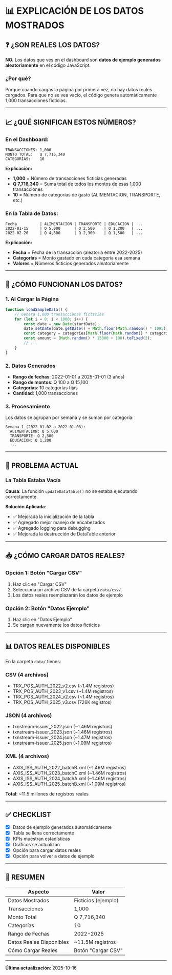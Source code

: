 # 📊 EXPLICACIÓN DE LOS DATOS MOSTRADOS

## ❓ ¿SON REALES LOS DATOS?

**NO.** Los datos que ves en el dashboard son **datos de ejemplo generados aleatoriamente** en el código JavaScript.

### ¿Por qué?
Porque cuando cargas la página por primera vez, no hay datos reales cargados. Para que no se vea vacío, el código genera automáticamente 1,000 transacciones ficticias.

---

## 📈 ¿QUÉ SIGNIFICAN ESTOS NÚMEROS?

### En el Dashboard:
```
TRANSACCIONES: 1,000
MONTO TOTAL:   Q 7,716,340
CATEGORÍAS:    10
```

**Explicación:**
- **1,000** = Número de transacciones ficticias generadas
- **Q 7,716,340** = Suma total de todos los montos de esas 1,000 transacciones
- **10** = Número de categorías de gasto (ALIMENTACION, TRANSPORTE, etc.)

### En la Tabla de Datos:
```
Fecha          | ALIMENTACION | TRANSPORTE | EDUCACION | ...
2022-01-15     | Q 5,000      | Q 2,500    | Q 1,200   | ...
2022-02-20     | Q 4,800      | Q 2,300    | Q 1,500   | ...
```

**Explicación:**
- **Fecha** = Fecha de la transacción (aleatoria entre 2022-2025)
- **Categorías** = Monto gastado en cada categoría esa semana
- **Valores** = Números ficticios generados aleatoriamente

---

## 🔄 ¿CÓMO FUNCIONAN LOS DATOS?

### 1. **Al Cargar la Página**
```javascript
function loadSampleData() {
    // Genera 1,000 transacciones ficticias
    for (let i = 0; i < 1000; i++) {
        const date = new Date(startDate);
        date.setDate(date.getDate() + Math.floor(Math.random() * 1095)); // 3 años
        const category = categories[Math.floor(Math.random() * categories.length)];
        const amount = (Math.random() * 15000 + 100).toFixed(2);
        // ...
    }
}
```

### 2. **Datos Generados**
- **Rango de fechas**: 2022-01-01 a 2025-01-01 (3 años)
- **Rango de montos**: Q 100 a Q 15,100
- **Categorías**: 10 categorías fijas
- **Cantidad**: 1,000 transacciones

### 3. **Procesamiento**
Los datos se agrupan por semana y se suman por categoría:
```
Semana 1 (2022-01-02 a 2022-01-08):
  ALIMENTACION: Q 5,000
  TRANSPORTE: Q 2,500
  EDUCACION: Q 1,200
  ...
```

---

## 🔴 PROBLEMA ACTUAL

### La Tabla Estaba Vacía
**Causa**: La función `updateDataTable()` no se estaba ejecutando correctamente.

**Solución Aplicada**:
- ✅ Mejorada la inicialización de la tabla
- ✅ Agregado mejor manejo de encabezados
- ✅ Agregado logging para debugging
- ✅ Mejorada la destrucción de DataTable anterior

---

## 📥 ¿CÓMO CARGAR DATOS REALES?

### Opción 1: Botón "Cargar CSV"
1. Haz clic en "Cargar CSV"
2. Selecciona un archivo CSV de la carpeta `data/csv/`
3. Los datos reales reemplazarán los datos de ejemplo

### Opción 2: Botón "Datos Ejemplo"
1. Haz clic en "Datos Ejemplo"
2. Se cargan nuevamente los datos ficticios

---

## 📊 DATOS REALES DISPONIBLES

En la carpeta `data/` tienes:

### CSV (4 archivos)
- TRX_POS_AUTH_2022_v2.csv (~1.4M registros)
- TRX_POS_AUTH_2023_v1.csv (~1.4M registros)
- TRX_POS_AUTH_2024_v2.csv (~1.4M registros)
- TRX_POS_AUTH_2025_v3.csv (726K registros)

### JSON (4 archivos)
- txnstream-issuer_2022.json (~1.46M registros)
- txnstream-issuer_2023.json (~1.46M registros)
- txnstream-issuer_2024.json (~1.47M registros)
- txnstream-issuer_2025.json (~1.09M registros)

### XML (4 archivos)
- AXIS_ISS_AUTH_2022_batchB.xml (~1.46M registros)
- AXIS_ISS_AUTH_2023_batchC.xml (~1.46M registros)
- AXIS_ISS_AUTH_2024_batchA.xml (~1.46M registros)
- AXIS_ISS_AUTH_2025_batchB.xml (~1.09M registros)

**Total**: ~11.5 millones de registros reales

---

## ✅ CHECKLIST

- [x] Datos de ejemplo generados automáticamente
- [x] Tabla se llena correctamente
- [x] KPIs muestran estadísticas
- [x] Gráficos se actualizan
- [x] Opción para cargar datos reales
- [x] Opción para volver a datos de ejemplo

---

## 🎯 RESUMEN

| Aspecto | Valor |
|---------|-------|
| Datos Mostrados | Ficticios (ejemplo) |
| Transacciones | 1,000 |
| Monto Total | Q 7,716,340 |
| Categorías | 10 |
| Rango de Fechas | 2022-2025 |
| Datos Reales Disponibles | ~11.5M registros |
| Cómo Cargar Reales | Botón "Cargar CSV" |

---

**Última actualización**: 2025-10-16

